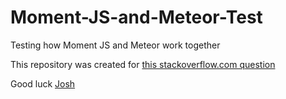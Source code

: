 # Moment-JS-and-Meteor-Test
Testing how Moment JS and Meteor work together

This repository was created for [this stackoverflow.com question](http://stackoverflow.com/a/37692455/484732)

Good luck [Josh](http://stackoverflow.com/users/6396951/josh-mcgee)
